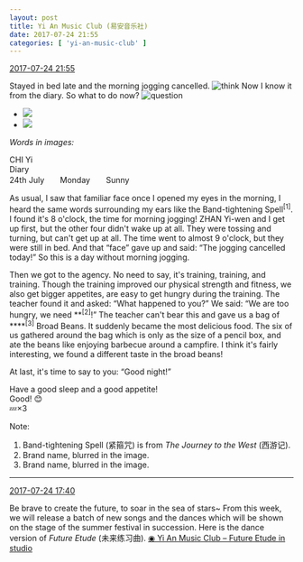 ```yaml
---
layout: post
title: Yi An Music Club (易安音乐社)
date: 2017-07-24 21:55
categories: [ 'yi-an-music-club' ]
---
```


<div class="weibo-info">
  <a href="http://weibo.com/6094546964/FdUwAvG9g">2017-07-24 21:55</a>
</div>

Stayed in bed late and the morning jogging cancelled. ![think](http://img.t.sinajs.cn/t4/appstyle/expression/ext/normal/e9/sk_org.gif) Now I know it from the diary. So what to do now? ![question](http://img.t.sinajs.cn/t4/appstyle/expression/ext/normal/5c/yw_org.gif)

<!-- more -->

<ul class="weibo-pic-list-1">
  <li class="weibo-pic">
    <a href="http://wx4.sinaimg.cn/mw690/006Es64Agy1fhvbgcptuwj31tz2iohdx.jpg"><img src="http://wx4.sinaimg.cn/thumb150/006Es64Agy1fhvbgcptuwj31tz2iohdx.jpg" /></a>
  </li>
  <li class="weibo-pic">
    <a href="http://wx2.sinaimg.cn/mw690/006Es64Agy1fhvbgeqgyrj327730rhdu.jpg"><img src="http://wx2.sinaimg.cn/thumb150/006Es64Agy1fhvbgeqgyrj327730rhdu.jpg" /></a>
  </li>
</ul>

*Words in images:*

CHI Yi  
Diary  
24th July　　Monday　　Sunny

As usual, I saw that familiar face once I opened my eyes in the morning, I heard the same words surrounding my ears like the Band-tightening Spell<sup>[1]</sup>. I found it's 8 o'clock, the time for morning jogging! ZHAN Yi-wen and I get up first, but the other four didn't wake up at all. They were tossing and turning, but can't get up at all. The time went to almost 9 o'clock, but they were still in bed. And that “face” gave up and said: “The jogging cancelled today!” So this is a day without morning jogging.

Then we got to the agency. No need to say, it's training, training, and training. Though the training improved our physical strength and fitness, we also get bigger appetites, are easy to get hungry during the training. The teacher found it and asked: “What happened to you?” We said: “We are too hungry, we need \*\*<sup>[2]</sup>!” The teacher can't bear this and gave us a bag of \*\*\*\*<sup>[3]</sup> Broad Beans. It suddenly became the most delicious food. The six of us gathered around the bag which is only as the size of a pencil box, and ate the beans like enjoying barbecue around a campfire. I think it's fairly interesting, we found a different taste in the broad beans!

At last, it's time to say to you: “Good night!”

Have a good sleep and a good appetite!  
Good! 😊  
:zzz:×3

Note:
1. Band-tightening Spell (紧箍咒) is from *The Journey to the West* (西游记).
2. Brand name, blurred in the image.
3. Brand name, blurred in the image.

---

<div class="weibo-info">
  <a href="http://weibo.com/6094546964/FdSRer5Zi">2017-07-24 17:40</a>
</div>

Be brave to create the future, to soar in the sea of stars~ From this week, we will release a batch of new songs and the dances which will be shown on the stage of the summer festival in succession. Here is the dance version of *Future Etude* (未来练习曲). [◉ Yi An Music Club – Future Etude in studio](https://www.bilibili.com/video/av12535189/)
